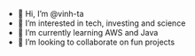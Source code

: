 - 👋 Hi, I’m @vinh-ta
- 👀 I’m interested in tech, investing and science
- 🌱 I’m currently learning AWS and Java
- 💞️ I’m looking to collaborate on fun projects
